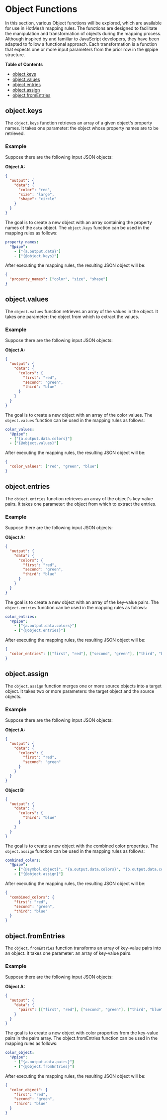 # Object Functions

In this section, various Object functions will be explored, which are available for use in HotMesh mapping rules. The functions are designed to facilitate the manipulation and transformation of objects during the mapping process. Although inspired by and familiar to JavaScript developers, they have been adapted to follow a functional approach. Each transformation is a function that expects one or more input parameters from the prior row in the @pipe structure.

**Table of Contents**
- [object.keys](#objectkeys)
- [object.values](#objectvalues)
- [object.entries](#objectentries)
- [object.assign](#objectassign)
- [object.fromEntries](#objectfromentries)

## object.keys

The `object.keys` function retrieves an array of a given object's property names. It takes one parameter: the object whose property names are to be retrieved.

### Example

Suppose there are the following input JSON objects:

**Object A:**
```json
{
  "output": {
    "data": {
      "color": "red",
      "size": "large",
      "shape": "circle"
    }
  }
}
```

The goal is to create a new object with an array containing the property names of the `data` object. The `object.keys` function can be used in the mapping rules as follows:

```yaml
property_names: 
  "@pipe":
    - ["{a.output.data}"]
    - ["{@object.keys}"]
```

After executing the mapping rules, the resulting JSON object will be:

```json
{
  "property_names": ["color", "size", "shape"]
}
```

## object.values

The `object.values` function retrieves an array of the values in the object. It takes one parameter: the object from which to extract the values.

### Example

Suppose there are the following input JSON objects:

**Object A:**
```json
{
  "output": {
    "data": {
      "colors": {
        "first": "red",
        "second": "green",
        "third": "blue"
      }
    }
  }
}
```

The goal is to create a new object with an array of the color values. The `object.values` function can be used in the mapping rules as follows:

```yaml
color_values:
  "@pipe":
  - ["{a.output.data.colors}"]
  - ["{@object.values}"]
```

After executing the mapping rules, the resulting JSON object will be:

```json
{
  "color_values": ["red", "green", "blue"]
}
```

## object.entries

The `object.entries` function retrieves an array of the object's key-value pairs. It takes one parameter: the object from which to extract the entries.

### Example

Suppose there are the following input JSON objects:

**Object A:**
```json
{
  "output": {
    "data": {
      "colors": {
        "first": "red",
        "second": "green",
        "third": "blue"
      }
    }
  }
}
```

The goal is to create a new object with an array of the key-value pairs. The `object.entries` function can be used in the mapping rules as follows:

```yaml
color_entries:
  "@pipe":
    - ["{a.output.data.colors}"]
    - ["{@object.entries}"]
```

After executing the mapping rules, the resulting JSON object will be:

```json
{
  "color_entries": [["first", "red"], ["second", "green"], ["third", "blue"]]
}
```

## object.assign

The `object.assign` function merges one or more source objects into a target object. It takes two or more parameters: the target object and the source objects.

### Example

Suppose there are the following input JSON objects:

**Object A:**
```json
{
  "output": {
    "data": {
      "colors": {
        "first": "red",
        "second": "green"
      }
    }
  }
}
```

**Object B:**
```json
{
  "output": {
    "data": {
      "colors": {
        "third": "blue"
      }
    }
  }
}
```

The goal is to create a new object with the combined color properties. The `object.assign` function can be used in the mapping rules as follows:

```yaml
combined_colors:
  "@pipe":
    - ["{@symbol.object}", "{a.output.data.colors}", "{b.output.data.colors}"]
    - ["{@object.assign}"]
```

After executing the mapping rules, the resulting JSON object will be:

```json
{
  "combined_colors": {
    "first": "red",
    "second": "green",
    "third": "blue"
  }
}
```

## object.fromEntries

The `object.fromEntries` function transforms an array of key-value pairs into an object. It takes one parameter: an array of key-value pairs.

### Example

Suppose there are the following input JSON objects:

**Object A:**
```json
{
  "output": {
    "data": {
      "pairs": [["first", "red"], ["second", "green"], ["third", "blue"]]
    }
  }
}
```

The goal is to create a new object with color properties from the key-value pairs in the pairs array. The object.fromEntries function can be used in the mapping rules as follows:

```yaml
color_object:
  "@pipe":
    - ["{a.output.data.pairs}"]
    - ["{@object.fromEntries}"]
```

After executing the mapping rules, the resulting JSON object will be:

```json
{
  "color_object": {
    "first": "red",
    "second": "green",
    "third": "blue"
  }
}
```
